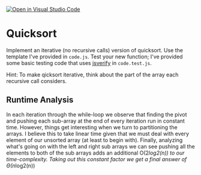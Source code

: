 [![Open in Visual Studio Code](https://classroom.github.com/assets/open-in-vscode-718a45dd9cf7e7f842a935f5ebbe5719a5e09af4491e668f4dbf3b35d5cca122.svg)](https://classroom.github.com/online_ide?assignment_repo_id=11974279&assignment_repo_type=AssignmentRepo)
# Quicksort

Implement an iterative (no recursive calls) version of quicksort. Use the
template I've provided in `code.js`. Test your new function; I've provided some
basic testing code that uses [jsverify](https://jsverify.github.io/) in
`code.test.js`.

Hint: To make qicksort iterative, think about the part of the array each
recursive call considers.

## Runtime Analysis

In each iteration through the while-loop we observe that finding the pivot and pushing each sub-array at the end of every iteration run in constant time. However, things get interesting when we turn to partitioning the arrays. I believe this to take linear time given that we must deal with every element of our unsorted array (at least to begin with). Finally, analyzing what's going on with the left and right sub arrays we can see pushing all the elements to both of the sub arrays adds an additional O(2*log2(n)) to our time-complexity. Taking out this constant factor we get a final answer of Θ(n*log2(n))
